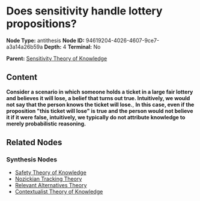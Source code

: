 # Does sensitivity handle lottery propositions?

**Node Type:** antithesis
**Node ID:** 94619204-4026-4607-9ce7-a3a14a26b59a
**Depth:** 4
**Terminal:** No

**Parent:** [Sensitivity Theory of Knowledge](sensitivity-theory-of-knowledge-synthesis-1800dcf4-1653-4054-8a18-d95741b0f4e1.md)

## Content

**Consider a scenario in which someone holds a ticket in a large fair lottery and believes it will lose, a belief that turns out true. Intuitively, we would not say that the person knows the ticket will lose.**, **In this case, even if the proposition "this ticket will lose" is true and the person would not believe it if it were false, intuitively, we typically do not attribute knowledge to merely probabilistic reasoning.**

## Related Nodes

### Synthesis Nodes

- [Safety Theory of Knowledge](safety-theory-of-knowledge-synthesis-2aa88977-cfd6-462b-8b41-6b649bf75b8f.md)
- [Nozickian Tracking Theory](nozickian-tracking-theory-synthesis-a047401e-d1b3-4119-a4c9-5d14e9bd193f.md)
- [Relevant Alternatives Theory](relevant-alternatives-theory-synthesis-9d5358e9-271e-4163-b985-7445987af98e.md)
- [Contextualist Theory of Knowledge](contextualist-theory-of-knowledge-synthesis-df9a8973-99c4-4f39-91f2-851a1b3c90a8.md)
